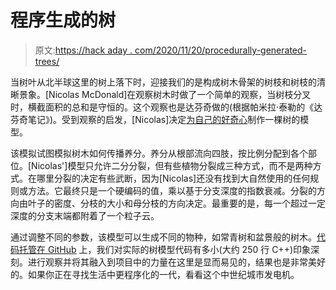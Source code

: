 # 程序生成的树

> 原文:[https://hack aday . com/2020/11/20/procedurally-generated-trees/](https://hackaday.com/2020/11/20/procedurally-generated-trees/)

当树叶从北半球这里的树上落下时，迎接我们的是构成树木骨架的树枝和树枝的清晰景象。[Nicolas McDonald]在观察树木时做了一个简单的观察，当树枝分叉时，横截面积的总和是守恒的。这个观察也是达芬奇做的(根据帕米拉·泰勒的《达芬奇笔记》)。受到观察的启发，[Nicolas]决定[为自己的好奇心](https://weigert.vsos.ethz.ch/2020/10/19/transport-oriented-growth-and-procedural-trees/)制作一棵树的模型。

该模拟试图模拟树木如何传播养分。养分从根部流向四肢，按比例分配到各个部位。[Nicolas']模型只允许二分分裂，但有些植物分裂成三种方式，而不是两种方式。在哪里分裂的决定有些武断，因为[Nicolas]还没有找到大自然使用的任何规则或方法。它最终只是一个硬编码的值，乘以基于分支深度的指数衰减。分裂的方向由叶子的密度、分枝的大小和母分枝的方向决定。最重要的是，每一个超过一定深度的分支末端都附着了一个粒子云。

通过调整不同的参数，该模型可以生成不同的物种，如常青树和盆景般的树木。[代码托管在 GitHub](https://github.com/weigert/TinyEngine/tree/master/examples/6_Tree) 上，我们对实际的树模型代码有多小(大约 250 行 C++)印象深刻。进行观察并将其融入到项目中的力量在这里是显而易见的，结果也是非常美好的。如果你正在寻找生活中更程序化的一代，看看这个中世纪城市发电机。